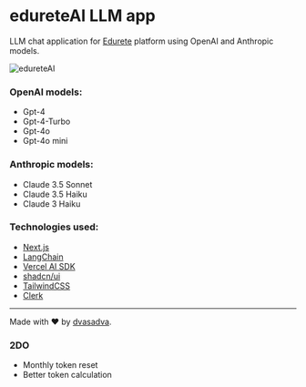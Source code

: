 # edureteAI LLM app

LLM chat application for [Edurete](https://edurete.com) platform using OpenAI and Anthropic models.

![edureteAI](https://github.com/snsa-kscc/edureteAI/assets/51080349/276f1ee0-4ef3-409f-8ee1-413e14ad7a4f)

### OpenAI models:

- Gpt-4
- Gpt-4-Turbo
- Gpt-4o
- Gpt-4o mini

### Anthropic models:

- Claude 3.5 Sonnet
- Claude 3.5 Haiku
- Claude 3 Haiku

### Technologies used:

- [Next.js](https://nextjs.org)
- [LangChain](https://langchain.com)
- [Vercel AI SDK](https://sdk.vercel.ai/docs)
- [shadcn/ui](https://ui.shadcn.com/)
- [TailwindCSS](https://tailwindcss.com)
- [Clerk](https://clerk.com)

---

Made with ❤️ by [dvasadva](https://dvasadva.com).

### 2DO

- Monthly token reset
- Better token calculation
